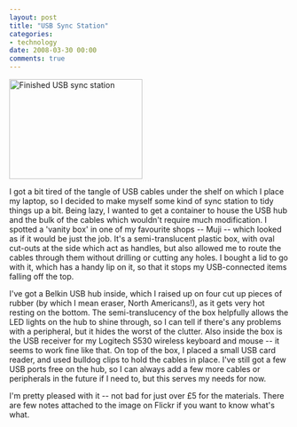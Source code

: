 ```yaml
---
layout: post
title: "USB Sync Station"
categories:
- technology
date: 2008-03-30 00:00
comments: true
---
```


<p class="img-shadow"><a href="http://www.flickr.com/photos/bsag/2370621567/" title="Finished USB sync station by bsag, on Flickr"><img src="http://farm4.static.flickr.com/3209/2370621567_182e6a5fd4_m.jpg" width="240" height="180" alt="Finished USB sync station" /></a></p>

<p>I got a bit tired of the tangle of USB cables under the shelf on which I place my laptop, so I decided to make myself some kind of sync station to tidy things up a bit. Being lazy, I wanted to get a container to house the USB hub and the bulk of the cables which wouldn't require much modification. I spotted a 'vanity box' in one of my favourite shops -- Muji -- which looked as if it would be just the job. It's a semi-translucent plastic box, with oval cut-outs at the side which act as handles, but also allowed me to route the cables through them without drilling or cutting any holes. I bought a lid to go with it, which has a handy lip on it, so that it stops my USB-connected items falling off the top.</p>

<p>I've got a Belkin USB hub inside, which I raised up on four cut up pieces of rubber (by which I mean eraser, North Americans!), as it gets very hot resting on the bottom. The semi-translucency of the box helpfully allows the LED lights on the hub to shine through, so I can tell if there's any problems with a peripheral, but it hides the worst of the clutter. Also inside the box is the USB receiver for my Logitech S530 wireless keyboard and mouse -- it seems to work fine like that. On top of the box, I placed a small USB card reader, and used bulldog clips to hold the cables in place. I've still got a few USB ports free on the hub, so I can always add a few more cables or peripherals in the future if I need to, but this serves my needs for now.</p>

<p>I'm pretty pleased with it -- not bad for just over &pound;5 for the materials. There are few notes attached to the image on Flickr if you want to know what's what.</p>


